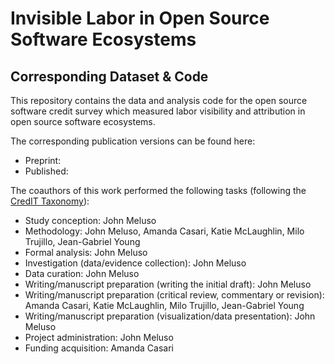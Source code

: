   # Invisible Labor in Open Source Software Ecosystems
  ## Corresponding Dataset & Code

  This repository contains the data and analysis code for the open source software credit survey which measured labor visibility and attribution in open source software ecosystems.

  The corresponding publication versions can be found here:
  - Preprint:
  - Published: 

  The coauthors of this work performed the following tasks (following the [CredIT Taxonomy](https://www.nature.com/articles/508312a/tables/1)):
  - Study conception: John Meluso
  - Methodology: John Meluso, Amanda Casari, Katie McLaughlin, Milo Trujillo, Jean-Gabriel Young
  - Formal analysis: John Meluso
  - Investigation (data/evidence collection): John Meluso
  - Data curation: John Meluso
  - Writing/manuscript preparation (writing the initial draft): John Meluso
  - Writing/manuscript preparation (critical review, commentary or revision): Amanda Casari, Katie McLaughlin, Milo Trujillo, Jean-Gabriel Young
  - Writing/manuscript preparation (visualization/data presentation): John Meluso
  - Project administration: John Meluso
  - Funding acquisition: Amanda Casari
